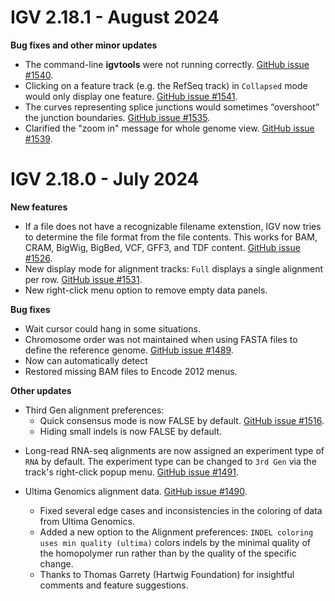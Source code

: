 # IGV 2.18.1 - August 2024

**Bug fixes and other minor updates**

* The command-line **igvtools** were not running correctly. [GitHub issue #1540](https://github.com/igvteam/igv/issues/1540).
* Clicking on a feature track (e.g. the RefSeq track) in `Collapsed` mode would only display one feature. [GitHub issue #1541](https://github.com/igvteam/igv/issues/1541).
* The curves representing splice junctions would sometimes “overshoot” the junction boundaries. [GitHub issue #1535](https://github.com/igvteam/igv/issues/1535).
* Clarified the "zoom in" message for whole genome view. [GitHub issue #1539](https://github.com/igvteam/igv/issues/1539).

# IGV 2.18.0 - July 2024

**New features**

* If a file does not have a recognizable filename extenstion, IGV now tries to determine the file format from the file contents. This works for BAM, CRAM, BigWig, BigBed, VCF, GFF3, and TDF content. [GitHub issue #1526](https://github.com/igvteam/igv/issues/1526).
* New display mode for alignment tracks: `Full` displays a single alignment per row. [GitHub issue #1531](https://github.com/igvteam/igv/issues/1531).
* New right-click menu option to remove empty data panels. 

**Bug fixes**

* Wait cursor could hang in some situations. 
* Chromosome order was not maintained when using FASTA files to define the reference genome. [GitHub issue #1489](https://github.com/igvteam/igv/issues/1489).
* Now can automatically detect
* Restored missing BAM files to Encode 2012 menus.

**Other updates**

* Third Gen alignment preferences:
    * Quick consensus mode is now FALSE by default. [GitHub issue #1516](https://github.com/igvteam/igv/issues/1516).
    * Hiding small indels is now FALSE by default.

<p></p>

* Long-read RNA-seq alignments are now assigned an experiment type of `RNA` by default. The experiment type can be changed to `3rd Gen` via the track's right-click popup menu. [GitHub issue #1491](https://github.com/igvteam/igv/issues/1491).

* Ultima Genomics alignment data. [GitHub issue #1490](https://github.com/igvteam/igv/pull/1490).
    * Fixed several edge cases and inconsistencies in the coloring of data from Ultima Genomics.
    * Added a new option to the Alignment preferences: `INDEL coloring uses min quality (ultima)` colors indels by the minimal quality of the homopolymer run rather than by the quality of the specific change.
    * Thanks to Thomas Garrety (Hartwig Foundation) for insightful comments and feature suggestions.

    